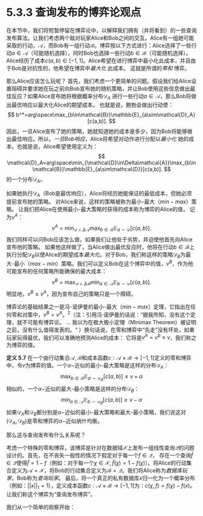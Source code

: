 # 5.3.3 查询发布的博弈论观点

在本节中，我们将短暂停留在博弈论中，以解释我们拥有（并将看到）的一些查询发布算法。让我们考虑两个敌对玩家Alice和Bob之间的交互。Alice有一组她可能采取的行动，$\mathcal{A}$，而Bob有一组行动$\mathcal{B}$。博弈按以下方式进行：Alice选择了一些行动$a\in\mathcal{A}$（可能随机选择），同时Bob也选择一些行动$b\in\mathcal{B}$（可能随机选择）。Alice经历了成本$c(a,b)\in[-1,1]$。Alice希望在进行博弈中最小化此成本，并且由于Bob是对抗性的，他希望在博弈中*最大化* 此成本。 这就是所谓的*零和* 博弈。

那么Alice应该怎么玩呢？ 首先，我们考虑一个更简单的问题。假设我们给Alice设置阻碍并要求她在玩之前向Bob宣布她的随机策略，并让Bob使用这些信息做出最佳反应？如果Alice宣布她将根据概率分布$\mathcal{D}_A$ 进行一些行动$a\in\mathcal{A}$，那么Bob将做出最优响应以最大化Alice的期望成本。 也就是说，鲍勃会做出行动使：
$$
b^*=arg\space\max_{b\in\mathcal{B}}\mathbb{E}_{a\sim\mathcal{D}_A}[c(a,b)].
$$
因此，一旦Alice宣布了她的策略，她就知道她的成本是多少，因为Bob将能够做出最佳响应。所以，*一旦Bob响应*，Alice将希望对动作进行分配以*最小化* 她的成本。也就是说，Alice希望使用定义为：
$$
\mathcal{D}_A=arg\space\min_{\mathcal{D}\in\Delta\mathcal{A}}\max_{b\in\mathcal{B}}\mathbb{E}_{a\sim\mathcal{D}}[c(a,b)].
$$
的一个分布$\mathcal{D}_A$。

如果她执行$\mathcal{D}_A$（Bob是最优响应），Alice将经历她能保证的最低成本，但她必须提前宣布她的策略。 对Alice来说，这样的策略被称为最小-最大（$min-max$）策略。 让我们把Alice在使用最小-最大策略时获得的成本称为博弈的Alice的值， 记为$v^A$：
$$
v^A=\min_{\mathcal{D}\in\Delta\mathcal{A}}\max_{b\in\mathcal{B}}\mathbb{E}_{a\sim\mathcal{D}}[c(a,b)].
$$
我们同样可以问Bob应该怎么做，如果我们让他处于劣势，并迫使他首先向Alice宣布他的策略。 如果他这样做了，当Alice做出最优反应时，他将在行动$b\in\mathcal{B}$上执行分配$\mathcal{D}_B$以使Alice的期望成本*最大化*。对于Bob，我们称这样的策略$\mathcal{D}_B$为最大-最小（$max-min$）策略。我们可以定义Bob在这个博弈中的值，$v^B$，作为他可能宣布的任何策略所能确保的最大成本： 
$$
v^B=\max_{\mathcal{D}\in\Delta\mathcal{B}}\min_{a\in\mathcal{A}}\mathbb{E}_{b\sim\mathcal{D}}[c(a,b)].
$$
明显地，$v^B\leq v^A$，因为宣布自己的策略只是一个障碍。 

博弈论的基础结果之一是冯-诺伊曼的最小-最大（$min-max$）定理，它指出在任何零和对策中，$v^B= v^A$。$^2$（注：引用冯·诺伊曼的话说：“据我所知，没有这个定理，就不可能有博弈论。 ... 我以为在极大极小定理（Minimax Theorem）被证明之前，没有什么值得发表的。“ ）换句话说，在零和博弈中“先走”没有坏处，如果玩家玩得最优，我们可以准确地预测Alice的成本： 它将是$v^A=v^b\equiv v$，我们称之为博弈的值。

**定义 5.7** 在一个由行动集合$\mathcal{A},\mathcal{B}$和成本函数$c:\mathcal{A}\times\mathcal{B}\to[-1,1]$定义的零和博弈中，令$v$为博弈的值。一个$\alpha-$近似的最小-最大策略是这样的分布$\mathcal{D}_A$：
$$
\max_{b\in\mathcal{B}}\mathbb{E}_{a\sim\mathcal{D}_A}[c(a,b)]\leq v+\alpha
$$
相似的，一个$\alpha-$近似的最大-最小策略是这样的分布$\mathcal{D}_B$：
$$
\min_{a\in\mathcal{A}}\mathbb{E}_{b\sim\mathcal{D}_B}[c(a,b)]\geq v-\alpha
$$
如果$\mathcal{D}_A$和$\mathcal{D}_B$都分别是$\alpha-$近似的最小-最大策略和最大-最小策略，我们说这对$(\mathcal{D}_A,\mathcal{D}_B)$是零和博弈的$\alpha-$近似纳什均衡。 

那么这与查询发布有什么关系呢？ 

考虑一个特殊的零和博弈，该博弈是针对在数据域$\mathcal{X}$上发布一组线性查询$\mathcal{Q}$的问题设计的。首先，在不丧失一般性的情况下假定对于每一个$f\in \mathcal{Q}$， 存在一个查询$\hat{f}\in\mathcal{Q}$使得$\hat{f}=1-f$（例如：对于每一个$\chi\in\mathcal{X},\hat{f}(\chi)=1-f(\chi)$）。将Alice的行动集合定义为$\mathcal{A}=\mathcal{X}$，将Bob的行动集合定义为$\mathcal{B}=\mathcal{Q}$。我们将Alice称为*数据库玩家*，Bob称为*查询玩家*。 最后，将一个真正的私有数据库$x$归一化为一个概率分布 （例如：$||x||_1=1$），定义成本函数$c:\mathcal{A}\times\mathcal{B}\to[-1,1]$为：$c(\chi,f)=f(\chi)-f(x)$。让我们称这个博弈为“查询发布博弈”。 

我们从一个简单的观察开始： 
